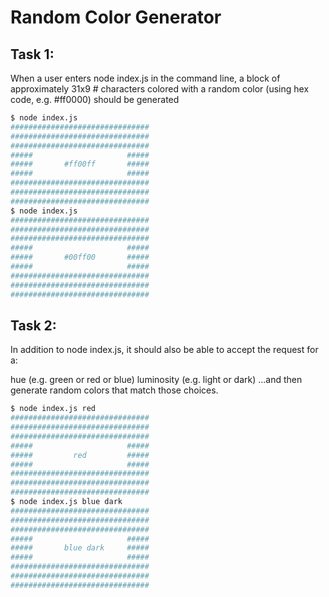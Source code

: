 # Random Color Generator

## Task 1:

When a user enters node index.js in the command line, a block of approximately 31x9 # characters colored with a random color (using hex code, e.g. #ff0000) should be generated

```bash
$ node index.js
###############################
###############################
###############################
#####                     #####
#####       #ff00ff       #####
#####                     #####
###############################
###############################
###############################
$ node index.js
###############################
###############################
###############################
#####                     #####
#####       #00ff00       #####
#####                     #####
###############################
###############################
###############################
```

## Task 2:

In addition to node index.js, it should also be able to accept the request for a:

hue (e.g. green or red or blue)
luminosity (e.g. light or dark)
...and then generate random colors that match those choices.

```bash
$ node index.js red
###############################
###############################
###############################
#####                     #####
#####         red         #####
#####                     #####
###############################
###############################
###############################
$ node index.js blue dark
###############################
###############################
###############################
#####                     #####
#####       blue dark     #####
#####                     #####
###############################
###############################
###############################
```
